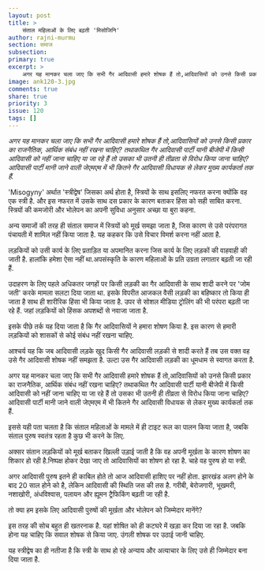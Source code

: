 ```yaml
---
layout: post
title: >
    संताल महिलाओं के लिए बढ़ती 'मिसोजिनि'
author: rajni-murmu
section: समाज
subsection:
primary: true
excerpt: >
    अगर यह मानकर चला जाए कि सभी गैर आदिवासी हमारे शोषक हैं तो,आदिवासियों को उनसे किसी प्रकार का राजनैतिक, आर्थिक संबंध नहीं रखना चाहिए? तथाकथित गैर आदिवासी पार्टी यानी बीजेपी में किसी आदिवासी को नहीं जाना चाहिए या जा रहे हैं तो उसका भी उतनी ही तीव्रता से विरोध किया जाना चाहिए? आदिवासी पार्टी मानी जाने वाली जेएमएम में भी कितने गैर आदिवासी विधायक से लेकर मुख्य कार्यकर्ता तक हैं.
image: ank120-3.jpg
comments: true
share: true
priority: 3
issue: 120
tags: []
---
```

*अगर यह मानकर चला जाए कि सभी गैर आदिवासी हमारे शोषक हैं तो,आदिवासियों को उनसे किसी प्रकार का राजनैतिक, आर्थिक संबंध नहीं रखना चाहिए? तथाकथित गैर आदिवासी पार्टी यानी बीजेपी में किसी आदिवासी को नहीं जाना चाहिए या जा रहे हैं तो उसका भी उतनी ही तीव्रता से विरोध किया जाना चाहिए? आदिवासी पार्टी मानी जाने वाली जेएमएम में भी कितने गैर आदिवासी विधायक से लेकर मुख्य कार्यकर्ता तक हैं.*

'Misogyny' अर्थात 'स्त्रीद्वेष' जिसका अर्थ होता है, स्त्रियों के साथ इसलिए नफरत करना क्योंकि वह एक स्त्री है. और इस नफरत में उसके साथ दस प्रकार के कारण बताकर हिंसा को सही साबित करना. स्त्रियों की कमजोरी और भोलेपन का अपनी सुविधा अनुसार अच्छा या बुरा कहना.

अन्य समाजों की तरह ही संताल समाज में स्त्रियों को मूर्ख समझा जाता है, जिस कारण से उसे परंपरागत पंचायती में शामिल नहीं किया जाता है. यह कहकर कि उसे विचार विमर्श करना नहीं आता है.

लड़कियों को उसी कार्य के लिए प्रताड़ित या अपमानित करना जिस कार्य के लिए लड़कों की वाहवाही की जाती है. हालांकि हमेशा ऐसा नहीं था.अपसंस्कृति के कारण महिलाओं के प्रति उग्रता लगातार बढ़ती जा रही हैं.

उदाहरण के लिए पहले अधिकतर जगहों पर किसी लड़की का गैर आदिवासी के साथ शादी करने पर 'जोम जती' करके मामला सलटा दिया जाता था. इसके विपरीत आजकल वैसी लड़की का बहिष्कार तो किया ही जाता है साथ ही शारीरिक हिंसा भी किया जाता है. उपर से सोशल मीडिया ट्रोलिंग की भी परंपरा बढ़ती जा रहे हैं. जहां लड़कियों को हिंसक अपशब्दों से नवाजा जाता है.

इसके पीछे तर्क यह दिया जाता है कि गैर आदिवासियों ने हमारा शोषण किया है. इस कारण से हमारी लड़कियों को शासकों से कोई संबंध नहीं रखना चाहिए.

आश्चर्य यह कि जब आदिवासी लड़के खुद किसी गैर आदिवासी लड़की से शादी करते हैं तब उस वक्त वह उसे गैर आदिवासी शोषक नहीं समझता है. उल्टा उस गैर आदिवासी लड़की का धूमधाम से स्वागत करता है.

अगर यह मानकर चला जाए कि सभी गैर आदिवासी हमारे शोषक हैं तो,आदिवासियों को उनसे किसी प्रकार का राजनैतिक, आर्थिक संबंध नहीं रखना चाहिए? तथाकथित गैर आदिवासी पार्टी यानी बीजेपी में किसी आदिवासी को नहीं जाना चाहिए या जा रहे हैं तो उसका भी उतनी ही तीव्रता से विरोध किया जाना चाहिए? आदिवासी पार्टी मानी जाने वाली जेएमएम में भी कितने गैर आदिवासी विधायक से लेकर मुख्य कार्यकर्ता तक हैं.

इससे यही पता चलता है कि संताल महिलाओं के मामले में ही टाइट रूल का पालन किया जाता है, जबकि संताल पुरुष स्वतंत्र रहता है कुछ भी करने के लिए.

अक्सर संतान लड़कियों को मूर्ख बताकर खिल्ली उड़ाई जाती है कि वह अपनी मूर्खता के कारण शोषण का शिकार हो रही है.निष्पक्ष होकर देखा जाए तो आदिवासियों का शोषण हो रहा है. चाहे वह पुरुष हो या स्त्री.

अगर आदिवासी पुरुष इतने ही काबिल होते तो आज आदिवासी हाशिए पर नहीं होता. झारखंड अलग होने के बाद 20 साल होने को है, लेकिन आदिवासी की स्थिति जस की तस है. गरीबी, बेरोजगारी, भूखमरी, नशाखोरी, अंधविश्वास, पलायन और ह्यूमन ट्रैफिकिंग बढ़ती जा रही है.

तो क्या हम इसके लिए आदिवासी पुरुषों की मूर्खता और भोलेपन को जिम्मेदार मानेंगे?

इस तरह की सोच बहुत ही खतरनाक है. यहां शोषित को ही कटघरे में खड़ा कर दिया जा रहा है. जबकि होना यह चाहिए कि सवाल शोषक से किया जाए. उंगली शोषक पर उठाई जानी चाहिए.

यह स्त्रीद्वेष  का ही नतीजा है कि स्त्री के साथ हो रहे अन्याय और अत्याचार के लिए उसे ही जिम्मेदार बना दिया जाता है.
